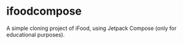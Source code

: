 # ifoodcompose
A simple cloning project of iFood, using Jetpack Compose (only for educational purposes).
